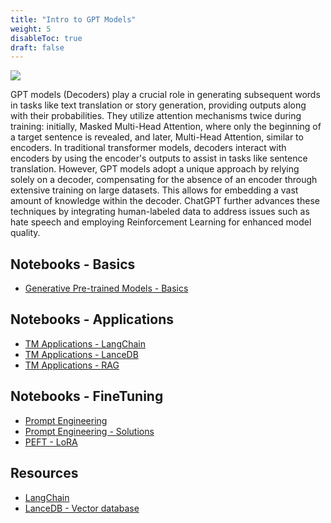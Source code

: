 ```yaml
---
title: "Intro to GPT Models"
weight: 5
disableToc: true
draft: false
---
```



![](http://jalammar.github.io/images/gpt2/gpt2-sizes-hyperparameters-3.png)

GPT models (Decoders) play a crucial role in generating subsequent words in tasks like text translation or story generation, providing outputs along with their probabilities. They utilize attention mechanisms twice during training: initially, Masked Multi-Head Attention, where only the beginning of a target sentence is revealed, and later, Multi-Head Attention, similar to encoders. In traditional transformer models, decoders interact with encoders by using the encoder's outputs to assist in tasks like sentence translation. However, GPT models adopt a unique approach by relying solely on a decoder, compensating for the absence of an encoder through extensive training on large datasets. This allows for embedding a vast amount of knowledge within the decoder. ChatGPT further advances these techniques by integrating human-labeled data to address issues such as hate speech and employing Reinforcement Learning for enhanced model quality.

## Notebooks - Basics

* [Generative Pre-trained Models - Basics](https://colab.research.google.com/github/aaubs/ds-master/blob/main/notebooks/M3_3_NLG_4.ipynb)


## Notebooks - Applications

* [TM Applications - LangChain](https://colab.research.google.com/github/aaubs/ds-master/blob/main/notebooks/M3_3_Into_LangChain.ipynb)
* [TM Applications - LanceDB](https://colab.research.google.com/github/aaubs/ds-master/blob/main/notebooks/M3_3_LanceDB_v2.ipynb)
* [TM Applications - RAG](https://colab.research.google.com/github/aaubs/ds-master/blob/main/notebooks/M3_3_NLG_3_RAG_Mistral_v1.ipynb)

## Notebooks - FineTuning

* [Prompt Engineering](https://colab.research.google.com/github/aaubs/ds-master/blob/main/notebooks/M3_3_NLG_prompt_engineering_v2_econstudents.ipynb)
* [Prompt Engineering - Solutions](https://colab.research.google.com/github/aaubs/ds-master/blob/main/notebooks/M3_3_NLG_prompt_engineering_v2_econstudents_Solutions.ipynb)
* [PEFT - LoRA](https://colab.research.google.com/github/aaubs/ds-master/blob/main/notebooks/M3_3_Finetune_opt_bnb_peft.ipynb)


## Resources

- [LangChain](https://python.langchain.com/docs/get_started/quickstart)
- [LanceDB - Vector database](https://lancedb.github.io/lancedb/)